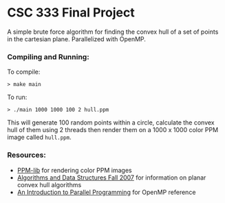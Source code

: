 # CSC 333 Final Project

A simple brute force algorithm for finding the convex hull of a set of points in the cartesian plane. Parallelized with OpenMP.

### Compiling and Running:
To compile:
```
> make main
```

To run:
```
> ./main 1000 1000 100 2 hull.ppm
```
This will generate 100 random points within a circle, calculate the convex hull of them using 2 threads then render them on a 1000 x 1000 color PPM image called `hull.ppm`.


### Resources:

 * [PPM-lib](https://github.com/Cheekyshroom/PPM-lib) for rendering color PPM images
 * [Algorithms and Data Structures Fall 2007](https://www.cs.princeton.edu/~rs/AlgsDS07/16Geometric.pdf) for information on planar convex hull algorithms
 * [An Introduction to Parallel Programming](https://www.elsevier.com/books/an-introduction-to-parallel-programming/pacheco/978-0-12-374260-5) for OpenMP reference
